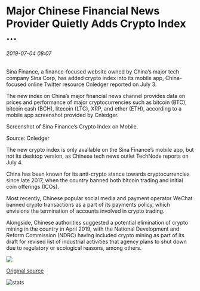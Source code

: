# Major Chinese Financial News Provider Quietly Adds Crypto Index ...

###### 2019-07-04 08:07

Sina Finance, a finance-focused website owned by China’s major tech company Sina Corp, has added crypto index into its mobile app, China-focused online Twitter resource Cnledger reported on July 3.

The new index on China’s major financial news channel provides data on prices and performance of major cryptocurrencies such as bitcoin (BTC), bitcoin cash (BCH), litecoin (LTC), XRP, and ether (ETH), according to a mobile app screenshot provided by Cnledger.

Screenshot of Sina Finance’s Crypto Index on Mobile.

Source: Cnledger

The new crypto index is only available on the Sina Finance’s mobile app, but not its desktop version, as Chinese tech news outlet TechNode reports on July 4.

China has been known for its anti-crypto stance towards cryptocurrencies since late 2017, when the country banned both bitcoin trading and initial coin offerings (ICOs).

Most recently, Chinese popular social media and payment operator WeChat banned crypto transactions as a part of its payments policy, which envisions the termination of accounts involved in crypto trading.

Alongside, Chinese authorities suggested a potential elimination of crypto mining in the country in April 2019, with the National Development and Reform Commission (NDRC) having included crypto mining as part of its draft for revised list of industrial activities that agency plans to shut down due to regulatory or ecological reasons, among others.

![](https://s3.cointelegraph.com/storage/uploads/view/ecff6d55cae9dc838b4916da5094c1a9.png)

[Original source](https://cointelegraph.com/news/major-chinese-financial-news-provider-quietly-adds-crypto-index)

![stats](https://c.statcounter.com/11760860/0/a89fa40b/1/ "stats")